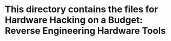 # This directory contains the files for Hardware Hacking on a Budget: Reverse Engineering Hardware Tools
